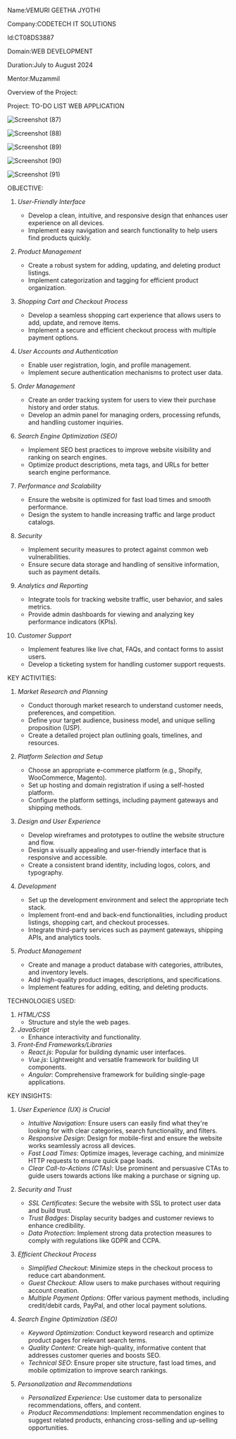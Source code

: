 Name:VEMURI GEETHA JYOTHI

Company:CODETECH IT SOLUTIONS

Id:CT08DS3887

Domain:WEB DEVELOPMENT

Duration:July to August 2024

Mentor:Muzammil

Overview of the Project:

Project: TO-DO LIST WEB APPLICATION


![Screenshot (87)](https://github.com/user-attachments/assets/054f3495-20ec-48fd-9298-1187a2afedba)


![Screenshot (88)](https://github.com/user-attachments/assets/35aece95-f3be-4908-a580-36209483ed76)


![Screenshot (89)](https://github.com/user-attachments/assets/ae31eee5-c987-4493-923f-6d1bdc255a8d)


![Screenshot (90)](https://github.com/user-attachments/assets/47f97a69-4b3f-4ac2-a9a4-00b8ad6bab87)


![Screenshot (91)](https://github.com/user-attachments/assets/e19332ea-ed9b-4aa7-acf4-f02af3519cde)


OBJECTIVE:

1. *User-Friendly Interface*
   - Develop a clean, intuitive, and responsive design that enhances user experience on all devices.
   - Implement easy navigation and search functionality to help users find products quickly.

2. *Product Management*
   - Create a robust system for adding, updating, and deleting product listings.
   - Implement categorization and tagging for efficient product organization.

3. *Shopping Cart and Checkout Process*
   - Develop a seamless shopping cart experience that allows users to add, update, and remove items.
   - Implement a secure and efficient checkout process with multiple payment options.

4. *User Accounts and Authentication*
   - Enable user registration, login, and profile management.
   - Implement secure authentication mechanisms to protect user data.

5. *Order Management*
   - Create an order tracking system for users to view their purchase history and order status.
   - Develop an admin panel for managing orders, processing refunds, and handling customer inquiries.

6. *Search Engine Optimization (SEO)*
   - Implement SEO best practices to improve website visibility and ranking on search engines.
   - Optimize product descriptions, meta tags, and URLs for better search engine performance.

7. *Performance and Scalability*
   - Ensure the website is optimized for fast load times and smooth performance.
   - Design the system to handle increasing traffic and large product catalogs.

8. *Security*
   - Implement security measures to protect against common web vulnerabilities.
   - Ensure secure data storage and handling of sensitive information, such as payment details.

9. *Analytics and Reporting*
   - Integrate tools for tracking website traffic, user behavior, and sales metrics.
   - Provide admin dashboards for viewing and analyzing key performance indicators (KPIs).

10. *Customer Support*
    - Implement features like live chat, FAQs, and contact forms to assist users.
    - Develop a ticketing system for handling customer support requests.
      
KEY ACTIVITIES:

1. *Market Research and Planning*
   - Conduct thorough market research to understand customer needs, preferences, and competition.
   - Define your target audience, business model, and unique selling proposition (USP).
   - Create a detailed project plan outlining goals, timelines, and resources.

2. *Platform Selection and Setup*
   - Choose an appropriate e-commerce platform (e.g., Shopify, WooCommerce, Magento).
   - Set up hosting and domain registration if using a self-hosted platform.
   - Configure the platform settings, including payment gateways and shipping methods.

3. *Design and User Experience*
   - Develop wireframes and prototypes to outline the website structure and flow.
   - Design a visually appealing and user-friendly interface that is responsive and accessible.
   - Create a consistent brand identity, including logos, colors, and typography.

4. *Development*
   - Set up the development environment and select the appropriate tech stack.
   - Implement front-end and back-end functionalities, including product listings, shopping cart, and checkout processes.
   - Integrate third-party services such as payment gateways, shipping APIs, and analytics tools.

5. *Product Management*
   - Create and manage a product database with categories, attributes, and inventory levels.
   - Add high-quality product images, descriptions, and specifications.
   - Implement features for adding, editing, and deleting products.

TECHNOLOGIES USED:

1. *HTML/CSS*
   - Structure and style the web pages.
2. *JavaScript*
   - Enhance interactivity and functionality.
3. *Front-End Frameworks/Libraries*
   - *React.js*: Popular for building dynamic user interfaces.
   - *Vue.js*: Lightweight and versatile framework for building UI components.
   - *Angular*: Comprehensive framework for building single-page applications.

KEY INSIGHTS:

1. *User Experience (UX) is Crucial*
   - *Intuitive Navigation*: Ensure users can easily find what they're looking for with clear categories, search functionality, and filters.
   - *Responsive Design*: Design for mobile-first and ensure the website works seamlessly across all devices.
   - *Fast Load Times*: Optimize images, leverage caching, and minimize HTTP requests to ensure quick page loads.
   - *Clear Call-to-Actions (CTAs)*: Use prominent and persuasive CTAs to guide users towards actions like making a purchase or signing up.
2. *Security and Trust*
   - *SSL Certificates*: Secure the website with SSL to protect user data and build trust.
   - *Trust Badges*: Display security badges and customer reviews to enhance credibility.
   - *Data Protection*: Implement strong data protection measures to comply with regulations like GDPR and CCPA.

3. *Efficient Checkout Process*
   - *Simplified Checkout*: Minimize steps in the checkout process to reduce cart abandonment.
   - *Guest Checkout*: Allow users to make purchases without requiring account creation.
   - *Multiple Payment Options*: Offer various payment methods, including credit/debit cards, PayPal, and other local payment solutions.

4. *Search Engine Optimization (SEO)*
   - *Keyword Optimization*: Conduct keyword research and optimize product pages for relevant search terms.
   - *Quality Content*: Create high-quality, informative content that addresses customer queries and boosts SEO.
   - *Technical SEO*: Ensure proper site structure, fast load times, and mobile optimization to improve search rankings.
     
5. *Personalization and Recommendations*
   - *Personalized Experience*: Use customer data to personalize recommendations, offers, and content.
   - *Product Recommendations*: Implement recommendation engines to suggest related products, enhancing cross-selling and up-selling opportunities.
